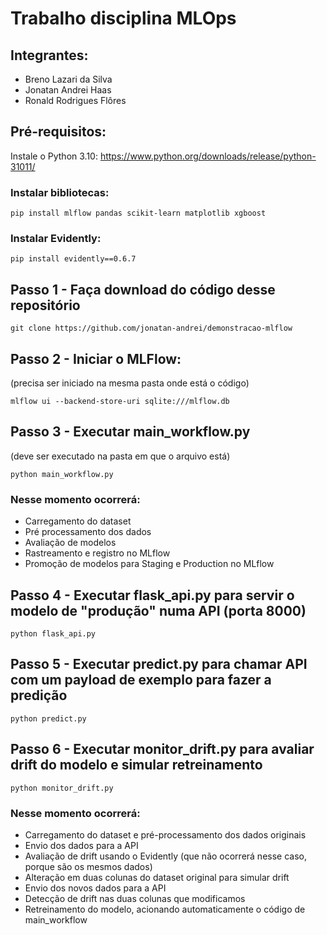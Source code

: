 # Trabalho disciplina MLOps

## Integrantes:
- Breno Lazari da Silva
- Jonatan Andrei Haas
- Ronald Rodrigues Flôres


## Pré-requisitos:
Instale o Python 3.10: https://www.python.org/downloads/release/python-31011/ 

### Instalar bibliotecas:
```
pip install mlflow pandas scikit-learn matplotlib xgboost
```

### Instalar Evidently:
```
pip install evidently==0.6.7
```

## Passo 1 - Faça download do código desse repositório
```
git clone https://github.com/jonatan-andrei/demonstracao-mlflow
```

## Passo 2 - Iniciar o MLFlow:
(precisa ser iniciado na mesma pasta onde está o código)
```
mlflow ui --backend-store-uri sqlite:///mlflow.db
```

## Passo 3 - Executar main_workflow.py
(deve ser executado na pasta em que o arquivo está)
```
python main_workflow.py
```
### Nesse momento ocorrerá:
- Carregamento do dataset
- Pré processamento dos dados
- Avaliação de modelos
- Rastreamento e registro no MLflow
- Promoção de modelos para Staging e Production no MLflow

## Passo 4 - Executar flask_api.py para servir o modelo de "produção" numa API (porta 8000)
```
python flask_api.py
```

## Passo 5 - Executar predict.py para chamar API com um payload de exemplo para fazer a predição
```
python predict.py
```

## Passo 6 - Executar monitor_drift.py para avaliar drift do modelo e simular retreinamento
```
python monitor_drift.py
```
### Nesse momento ocorrerá:
- Carregamento do dataset e pré-processamento dos dados originais
- Envio dos dados para a API
- Avaliação de drift usando o Evidently (que não ocorrerá nesse caso, porque são os mesmos dados)
- Alteração em duas colunas do dataset original para simular drift
- Envio dos novos dados para a API
- Detecção de drift nas duas colunas que modificamos
- Retreinamento do modelo, acionando automaticamente o código de main_workflow
